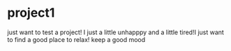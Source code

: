 # project1
just want to test a project!
I just a little unhapppy and a little tired!I just want to find a good place to relax!
keep a good mood
